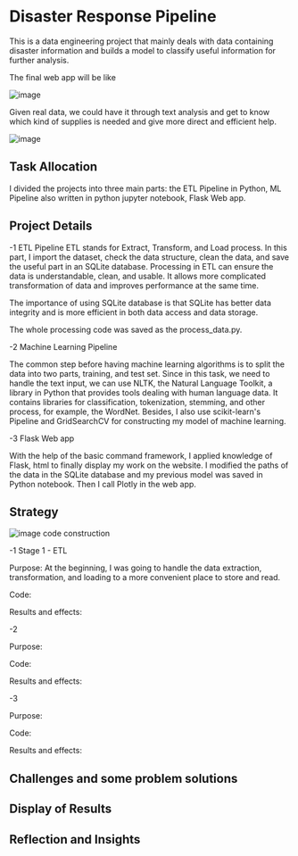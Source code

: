 
# Disaster Response Pipeline

This is a data engineering project that mainly deals with data containing disaster information and builds a model to classify useful information for further analysis.

The final web app will be like 

![image](https://github.com/wanlidu2/disaster_response_pipeline/assets/121735612/e1d5894e-5f0f-498e-a3e6-400d15433557)

Given real data, we could have it through text analysis and get to know which kind of supplies is needed and give more direct and efficient help.

![image](https://github.com/wanlidu2/disaster_response_pipeline/assets/121735612/ba872887-fa22-4d2b-bb90-83fa5d2afd55)

## Task Allocation

I divided the projects into three main parts: the ETL Pipeline in Python, ML Pipeline also written in python jupyter notebook, Flask Web app.

## Project Details

-1 ETL Pipeline
ETL stands for Extract, Transform, and Load process. In this part, I import the dataset, check the data structure, clean the data, and save the useful part in an SQLite database. Processing in ETL can ensure the data is understandable, clean, and usable. It allows more complicated transformation of data and improves performance at the same time.

The importance of using SQLite database is that SQLite has better data integrity and is more efficient in both data access and data storage.

The whole processing code was saved as the process_data.py.

-2 Machine Learning Pipeline

The common step before having machine learning algorithms is to split the data into two parts, training, and test set. Since in this task, we need to handle the text input, we can use NLTK, the Natural Language Toolkit, a library in Python that provides tools dealing with human language data. It contains libraries for classification, tokenization, stemming, and other process, for example, the WordNet. Besides, I also use scikit-learn's Pipeline and GridSearchCV for constructing my model of machine learning.

-3 Flask Web app

With the help of the basic command framework, I applied knowledge of Flask, html to finally display my work on the website. I modified the paths of the data in the SQLite database and my previous model was saved in Python notebook. Then I call Plotly in the web app.

## Strategy

![image](https://github.com/wanlidu2/disaster_response_pipeline/assets/121735612/965dca1e-736f-4662-9a3f-1d595da765f1)
code construction

-1 Stage 1 - ETL

Purpose: At the beginning, I was going to handle the data extraction, transformation, and loading to a more convenient place to store and read.

Code:

Results and effects:

-2

Purpose:

Code:

Results and effects:

-3

Purpose:

Code:

Results and effects:


## Challenges and some problem solutions


## Display of Results



## Reflection and Insights

